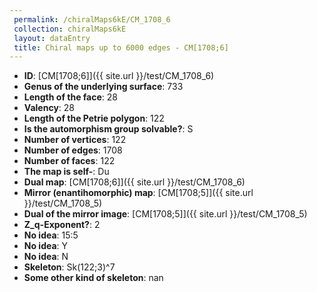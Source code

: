```yaml
--- 
 permalink: /chiralMaps6kE/CM_1708_6 
 collection: chiralMaps6kE
 layout: dataEntry
 title: Chiral maps up to 6000 edges - CM[1708;6]
---
```


- **ID**: [CM[1708;6]]({{ site.url }}/test/CM_1708_6)
- **Genus of the underlying surface**: 733
- **Length of the face**: 28
- **Valency**: 28
- **Length of the Petrie polygon**: 122
- **Is the automorphism group solvable?**: S
- **Number of vertices**: 122
- **Number of edges**: 1708
- **Number of faces**: 122
- **The map is self-**: Du
- **Dual map**: [CM[1708;6]]({{ site.url }}/test/CM_1708_6)
- **Mirror (enantihomorphic) map**: [CM[1708;5]]({{ site.url }}/test/CM_1708_5)
- **Dual of the mirror image**: [CM[1708;5]]({{ site.url }}/test/CM_1708_5)
- **Z_q-Exponent?**: 2
- **No idea**:  15:5
- **No idea**: Y
- **No idea**: N
- **Skeleton**: Sk(122;3)^7
- **Some other kind of skeleton**: nan
